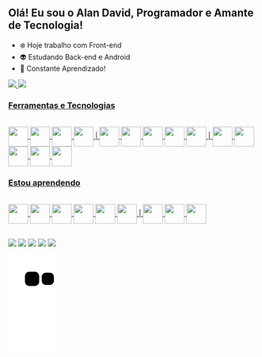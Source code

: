 ## Olá! Eu sou o Alan David, Programador e Amante de Tecnologia!

- :snowflake: Hoje trabalho com Front-end
- :alien: Estudando Back-end e Android
- :cookie: Constante Aprendizado!
<div align="align">
<a href="https://github.com/AlanDavid-007">
  <!--All themes: dark, radical, merko, gruvbox, tokyonight, onedark, cobalt, synthwave, highcontrast, dracula-->
<img height="180em" src="https://github-readme-stats.vercel.app/api/top-langs/?username=AlanDavid-007&layout=compact&langs_count=7&theme=tokyonight"/>
<img height="180em" src="https://github-readme-stats.vercel.app/api?username=AlanDavid-007&show_icons=true&theme=tokyonight&include_all_commits=true&count_private=true"/>
</div>

### Ferramentas e Tecnologias

<div style="display: inline_block"><br>
<img align="center" src="https://cdn.jsdelivr.net/gh/devicons/devicon/icons/git/git-original.svg" width="40" height="40"/>
<img align="center" src="https://cdn.jsdelivr.net/gh/devicons/devicon/icons/intellij/intellij-original.svg" width="40" height="40"/>
<img align="center" src="https://cdn.jsdelivr.net/gh/devicons/devicon/icons/vscode/vscode-original.svg" width="40" height="40"/>
<img align="center" src="https://cdn.jsdelivr.net/gh/devicons/devicon/icons/mysql/mysql-original.svg" width="40" height="40"/>
  |
<img align="center" src="https://cdn.jsdelivr.net/gh/devicons/devicon/icons/chrome/chrome-original.svg" width="40" height="40"/>
<img align="center" src="https://cdn.jsdelivr.net/gh/devicons/devicon/icons/codepen/codepen-plain.svg" width="40" height="40"/>
<img align="center" src="https://cdn.jsdelivr.net/gh/devicons/devicon/icons/github/github-original.svg" width="40" height="40"/>
<img align="center" src="https://cdn.jsdelivr.net/gh/devicons/devicon/icons/trello/trello-plain.svg" width="40" height="40"/>
<img align="center" src="https://cdn.jsdelivr.net/gh/devicons/devicon/icons/bitbucket/bitbucket-original.svg" width="40" height="40"/>
|
<img align="center" src="https://cdn.jsdelivr.net/gh/devicons/devicon/icons/inkscape/inkscape-original.svg" width="40" height="40"/>
<img align="center" src="https://cdn.jsdelivr.net/gh/devicons/devicon/icons/photoshop/photoshop-plain.svg" width="40" height="40"/>
<img align="center" src="https://cdn.jsdelivr.net/gh/devicons/devicon/icons/illustrator/illustrator-plain.svg" width="40" height="40"/>
<img align="center" src="https://cdn.jsdelivr.net/gh/devicons/devicon/icons/canva/canva-original.svg" width="40" height="40"/>
<img align="center" src="https://cdn.jsdelivr.net/gh/devicons/devicon/icons/figma/figma-original.svg" width="40" height="40"/>

</div>
  
### Estou aprendendo

<div style="display: inline_block"><br>
<img align="center" src="https://cdn.jsdelivr.net/gh/devicons/devicon/icons/html5/html5-original.svg" width="40" height="40"/>
<img align="center" src="https://cdn.jsdelivr.net/gh/devicons/devicon/icons/css3/css3-original.svg" width="40" height="40"/>
<img align="center" src="https://cdn.jsdelivr.net/gh/devicons/devicon/icons/sass/sass-original.svg" width="40" height="40"/>
<img align="center" src="https://cdn.jsdelivr.net/gh/devicons/devicon/icons/javascript/javascript-original.svg" width="40" height="40"/>
<img align="center" src="https://cdn.jsdelivr.net/gh/devicons/devicon/icons/jquery/jquery-original.svg" width="40" height="40"/>
<img align="center" src="https://cdn.jsdelivr.net/gh/devicons/devicon/icons/bootstrap/bootstrap-original.svg" width="40" height="40"/>
  |
<img align="center" src="https://cdn.jsdelivr.net/gh/devicons/devicon/icons/kotlin/kotlin-original.svg" width="40" height="40"/>
<img align="center" src="https://cdn.jsdelivr.net/gh/devicons/devicon/icons/php/php-original.svg" width="40" height="40"/>
<img align="center" src="https://cdn.jsdelivr.net/gh/devicons/devicon/icons/android/android-original.svg" width="40" height="40"/>


</div>
  <!--<img align="right" alt="Rafa-pic" height="150" style="border-radius:50px;" src="https://media.discordapp.net/attachments/639956127056134178/890373478988013628/Publicacoes_Instagram_1_1.png?width=676&height=676">-->
</div>
  
  ##
  
<div>
<a href="https://instagram.com/alanzoka_david" target="_blank"><img src="https://img.shields.io/badge/-Instagram-%23E4405F?style=for-the-badge&logo=instagram&logoColor=white" target="_blank"></a>
   <a href="https://discord.gg/mxUkFfvw" target="_blank"><img src="https://img.shields.io/badge/Discord-7289DA?style=for-the-badge&logo=discord&logoColor=white" target="_blank"></a> 
  <a href = "mailto:alandaviddev@gmail.com"><img src="https://img.shields.io/badge/Gmail-D14836?style=for-the-badge&logo=gmail&logoColor=white" target="_blank"></a>
<a href="https://www.linkedin.com/in/alan-silva-pereira-david-893171227/" target="_blank"><img src="https://img.shields.io/badge/-LinkedIn-%230077B5?style=for-the-badge&logo=linkedin&logoColor=white" target="_blank"></a>  
<a href="https://codepen.io/alandavid-007/" target="_blank"><img src="https://img.shields.io/badge/-codepen-%230077B5?style=for-the-badge&logo=codepen&logoColor=white" target="_blank"></a>  
  
 ![Snake animation](https://github.com/rafaballerini/rafaballerini/blob/output/github-contribution-grid-snake.svg)
  
 </div>
